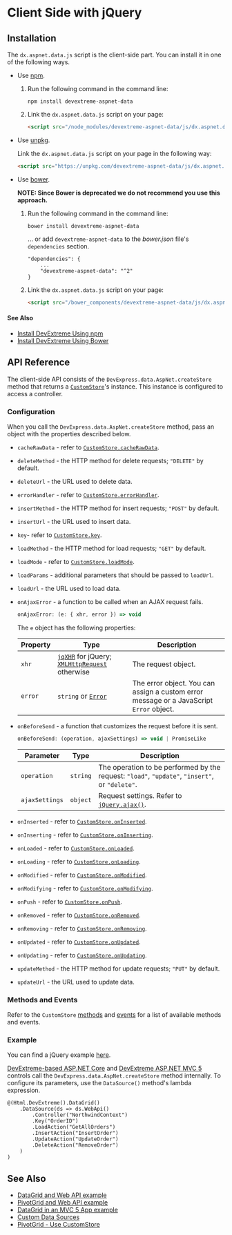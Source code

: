 # Client Side with jQuery

## Installation

The `dx.aspnet.data.js` script is the client-side part. You can install it in one of the following ways.

* Use [npm](https://www.npmjs.com/package/devextreme-aspnet-data).

    1. Run the following command in the command line:

        ```
        npm install devextreme-aspnet-data
        ```
        
    2. Link the `dx.aspnet.data.js` script on your page:

        ```html
        <script src="/node_modules/devextreme-aspnet-data/js/dx.aspnet.data.js"></script>
        ```

* Use [unpkg](https://unpkg.com/).

    Link the `dx.aspnet.data.js` script on your page in the following way:

    ```html
    <script src="https://unpkg.com/devextreme-aspnet-data/js/dx.aspnet.data.js"></script>
    ```

* Use [bower](https://libraries.io/bower/devextreme-aspnet-data).

    **NOTE: Since Bower is deprecated we do not recommend you use this approach.**

    1. Run the following command in the command line:

        ```
        bower install devextreme-aspnet-data
        ```

        ... or add `devextreme-aspnet-data` to the *bower.json* file's `dependencies` section.

        ```
        "dependencies": {
            ...
            "devextreme-aspnet-data": "^2"
        }
        ```

    2. Link the `dx.aspnet.data.js` script on your page:

        ```html
        <script src="/bower_components/devextreme-aspnet-data/js/dx.aspnet.data.js"></script>
        ```

#### See Also
- [Install DevExtreme Using npm](https://js.devexpress.com/Documentation/Guide/Getting_Started/Installation/npm_Package/)
- [Install DevExtreme Using Bower](https://js.devexpress.com/Documentation/Guide/Getting_Started/Installation/Bower_Package/)

## API Reference

The client-side API consists of the `DevExpress.data.AspNet.createStore` method that returns a [`CustomStore`](https://js.devexpress.com/DevExtreme/ApiReference/Data_Layer/CustomStore/)'s instance. This instance is configured to access a controller.

### Configuration

When you call the `DevExpress.data.AspNet.createStore` method, pass an object with the properties described below.

- `cacheRawData` - refer to [`CustomStore.cacheRawData`](https://js.devexpress.com/DevExtreme/ApiReference/Data_Layer/CustomStore/Configuration/#cacheRawData).
- `deleteMethod` - the HTTP method for delete requests; `"DELETE"` by default.
- `deleteUrl` - the URL used to delete data.
- `errorHandler` - refer to [`CustomStore.errorHandler`](https://js.devexpress.com/DevExtreme/ApiReference/Data_Layer/CustomStore/Configuration/#errorHandler).
- `insertMethod` - the HTTP method for insert requests; `"POST"` by default.
- `insertUrl` - the URL used to insert data.
- `key`- refer to [`CustomStore.key`](https://js.devexpress.com/DevExtreme/ApiReference/Data_Layer/CustomStore/Configuration/#key).
- `loadMethod` - the HTTP method for load requests; `"GET"` by default.
- `loadMode` - refer to [`CustomStore.loadMode`](https://js.devexpress.com/DevExtreme/ApiReference/Data_Layer/CustomStore/Configuration/#loadMode).
- `loadParams` - additional parameters that should be passed to `loadUrl`.
- `loadUrl` - the URL used to load data.
- `onAjaxError` - a function to be called when an AJAX request fails.
  
    ```js
    onAjaxError: (e: { xhr, error }) => void
    ```

    The `e` object has the following properties:

    Property  | Type | Description
    -- | -- | --
    `xhr` | [`jqXHR`](http://api.jquery.com/jQuery.ajax/#jqXHR) for jQuery;  [`XMLHttpRequest`](https://developer.mozilla.org/en-US/docs/Web/API/XMLHttpRequest) otherwise | The request object.
    `error` | `string` or [`Error`](https://developer.mozilla.org/en-US/docs/Web/JavaScript/Reference/Global_Objects/Error) | The error object. You can assign a custom error message or a JavaScript `Error` object.

- `onBeforeSend` - a function that customizes the request before it is sent.

    ```js
    onBeforeSend: (operation, ajaxSettings) => void | PromiseLike
    ```

    Parameter  | Type | Description
    --- | -- | ----
    `operation` | `string` | The operation to be performed by the request: `"load"`, `"update"`, `"insert"`, or `"delete"`.
    `ajaxSettings` | `object` | Request settings. Refer to [`jQuery.ajax()`](http://api.jquery.com/jquery.ajax/).

- `onInserted` - refer to [`CustomStore.onInserted`](https://js.devexpress.com/DevExtreme/ApiReference/Data_Layer/CustomStore/Configuration/#onInserted).
- `onInserting` - refer to [`CustomStore.onInserting`](https://js.devexpress.com/DevExtreme/ApiReference/Data_Layer/CustomStore/Configuration/#onInserting).
- `onLoaded` - refer to [`CustomStore.onLoaded`](https://js.devexpress.com/DevExtreme/ApiReference/Data_Layer/CustomStore/Configuration/#onLoaded).
- `onLoading` - refer to [`CustomStore.onLoading`](https://js.devexpress.com/DevExtreme/ApiReference/Data_Layer/CustomStore/Configuration/#onLoading).
- `onModified` - refer to [`CustomStore.onModified`](https://js.devexpress.com/DevExtreme/ApiReference/Data_Layer/CustomStore/Configuration/#onModified).
- `onModifying` - refer to [`CustomStore.onModifying`](https://js.devexpress.com/DevExtreme/ApiReference/Data_Layer/CustomStore/Configuration/#onModifying).
- `onPush` - refer to [`CustomStore.onPush`](https://js.devexpress.com/DevExtreme/ApiReference/Data_Layer/CustomStore/Configuration/#onPush).
- `onRemoved` - refer to [`CustomStore.onRemoved`](https://js.devexpress.com/DevExtreme/ApiReference/Data_Layer/CustomStore/Configuration/#onRemoved).
- `onRemoving` - refer to [`CustomStore.onRemoving`](https://js.devexpress.com/DevExtreme/ApiReference/Data_Layer/CustomStore/Configuration/#onRemoving).
- `onUpdated` - refer to [`CustomStore.onUpdated`](https://js.devexpress.com/DevExtreme/ApiReference/Data_Layer/CustomStore/Configuration/#onUpdated).
- `onUpdating` - refer to [`CustomStore.onUpdating`](https://js.devexpress.com/DevExtreme/ApiReference/Data_Layer/CustomStore/Configuration/#onUpdating).
- `updateMethod` - the HTTP method for update requests; `"PUT"` by default.
- `updateUrl` - the URL used to update data.

### Methods and Events

Refer to the `CustomStore` [methods](https://js.devexpress.com/DevExtreme/ApiReference/Data_Layer/CustomStore/Methods/) and [events](https://js.devexpress.com/DevExtreme/ApiReference/Data_Layer/CustomStore/Events/) for a list of available methods and events.

### Example

You can find a jQuery example [here](https://github.com/DevExpress/DevExtreme.AspNet.Data/blob/master/net/Sample/Views/Home/Index.cshtml).

[DevExtreme-based ASP.NET Core](https://docs.devexpress.com/AspNetCore/400263) and [DevExtreme ASP.NET MVC 5](https://docs.devexpress.com/DevExtremeAspNetMvc/400943/) controls call the `DevExpress.data.AspNet.createStore` method internally. To configure its parameters, use the `DataSource()` method's lambda expression.

```Razor
@(Html.DevExtreme().DataGrid()
    .DataSource(ds => ds.WebApi()
        .Controller("NorthwindContext")
        .Key("OrderID")
        .LoadAction("GetAllOrders")
        .InsertAction("InsertOrder")
        .UpdateAction("UpdateOrder")
        .DeleteAction("RemoveOrder")
    )
)
```

## See Also

- [DataGrid and Web API example](https://github.com/DevExpress/devextreme-examples/tree/17_2/datagrid-webapi)
- [PivotGrid and Web API example](https://github.com/DevExpress/devextreme-examples/tree/17_2/pivotgrid-webapi)
- [DataGrid in an MVC 5 App example](https://github.com/DevExpress/devextreme-examples/tree/17_2/datagrid-mvc5)
- [Custom Data Sources](https://js.devexpress.com/Documentation/Guide/Data_Binding/Specify_a_Data_Source/Custom_Data_Sources/)
- [PivotGrid - Use CustomStore](https://js.devexpress.com/Documentation/Guide/Widgets/PivotGrid/Use_CustomStore/)
